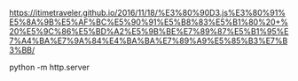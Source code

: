 https://itimetraveler.github.io/2016/11/18/%E3%80%90D3.js%E3%80%91%E5%8A%9B%E5%AF%BC%E5%90%91%E5%B8%83%E5%B1%80%20+%20%E5%9C%86%E5%BD%A2%E5%9B%BE%E7%89%87%E5%B1%95%E7%A4%BA%E7%9A%84%E4%BA%BA%E7%89%A9%E5%85%B3%E7%B3%BB/

python -m http.server